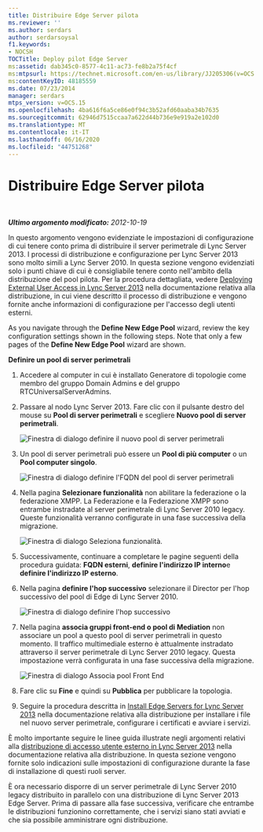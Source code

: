 ```yaml
---
title: Distribuire Edge Server pilota
ms.reviewer: ''
ms.author: serdars
author: serdarsoysal
f1.keywords:
- NOCSH
TOCTitle: Deploy pilot Edge Server
ms:assetid: dab345c0-8577-4c11-ac73-fe8b2a75f4cf
ms:mtpsurl: https://technet.microsoft.com/en-us/library/JJ205306(v=OCS.15)
ms:contentKeyID: 48185559
ms.date: 07/23/2014
manager: serdars
mtps_version: v=OCS.15
ms.openlocfilehash: 4ba616f6a5ce86e0f94c3b52afd60aaba34b7635
ms.sourcegitcommit: 62946d7515ccaa7a622d44b736e9e919a2e102d0
ms.translationtype: MT
ms.contentlocale: it-IT
ms.lasthandoff: 06/16/2020
ms.locfileid: "44751268"
---
```

<div data-xmlns="http://www.w3.org/1999/xhtml">

<div class="topic" data-xmlns="http://www.w3.org/1999/xhtml" data-msxsl="urn:schemas-microsoft-com:xslt" data-cs="https://msdn.microsoft.com/">

<div data-asp="https://msdn2.microsoft.com/asp">

# <a name="deploy-pilot-edge-server"></a>Distribuire Edge Server pilota

</div>

<div id="mainSection">

<div id="mainBody">

<span> </span>

_**Ultimo argomento modificato:** 2012-10-19_

In questo argomento vengono evidenziate le impostazioni di configurazione di cui tenere conto prima di distribuire il server perimetrale di Lync Server 2013. I processi di distribuzione e configurazione per Lync Server 2013 sono molto simili a Lync Server 2010. In questa sezione vengono evidenziati solo i punti chiave di cui è consigliabile tenere conto nell'ambito della distribuzione del pool pilota. Per la procedura dettagliata, vedere [Deploying External User Access in Lync Server 2013](lync-server-2013-deploying-external-user-access.md) nella documentazione relativa alla distribuzione, in cui viene descritto il processo di distribuzione e vengono fornite anche informazioni di configurazione per l'accesso degli utenti esterni.

As you navigate through the **Define New Edge Pool** wizard, review the key configuration settings shown in the following steps. Note that only a few pages of the **Define New Edge Pool** wizard are shown.

**Definire un pool di server perimetrali**

1.  Accedere al computer in cui è installato Generatore di topologie come membro del gruppo Domain Admins e del gruppo RTCUniversalServerAdmins.

2.  Passare al nodo Lync Server 2013. Fare clic con il pulsante destro del mouse su **Pool di server perimetrali** e scegliere **Nuovo pool di server perimetrali**.
    
    ![Finestra di dialogo definire il nuovo pool di server perimetrali](images/JJ205306.a90d388c-49ff-4620-a19d-42e2f1bb559c(OCS.15).jpg "Finestra di dialogo definire il nuovo pool di server perimetrali")

3.  Un pool di server perimetrali può essere un **Pool di più computer** o un **Pool computer singolo**.
    
    ![Finestra di dialogo definire l'FQDN del pool di server perimetrali](images/JJ205306.4904fe8f-537c-4e66-a399-1bd8a316dc10(OCS.15).jpg "Finestra di dialogo definire l'FQDN del pool di server perimetrali")

4.  Nella pagina **Selezionare funzionalità** non abilitare la federazione o la federazione XMPP. La Federazione e la Federazione XMPP sono entrambe instradate al server perimetrale di Lync Server 2010 legacy. Queste funzionalità verranno configurate in una fase successiva della migrazione.
    
    ![Finestra di dialogo Seleziona funzionalità.](images/JJ205306.cb0b45a4-2856-45ba-bd97-e49fafbb077e(OCS.15).jpg "Finestra di dialogo Seleziona funzionalità.")

5.  Successivamente, continuare a completare le pagine seguenti della procedura guidata: **FQDN esterni**, **definire l'indirizzo IP interno**e **definire l'indirizzo IP esterno**.

6.  Nella pagina **definire l'hop successivo** selezionare il Director per l'hop successivo del pool di Edge di Lync Server 2010.
    
    ![Finestra di dialogo definire l'hop successivo](images/JJ205306.11baf3ea-74f5-4eb7-8650-b03b3b190416(OCS.15).jpg "Finestra di dialogo definire l'hop successivo")

7.  Nella pagina **associa gruppi front-end o pool di Mediation** non associare un pool a questo pool di server perimetrali in questo momento. Il traffico multimediale esterno è attualmente instradato attraverso il server perimetrale di Lync Server 2010 legacy. Questa impostazione verrà configurata in una fase successiva della migrazione.
    
    ![Finestra di dialogo Associa pool Front End](images/JJ205306.fe0da887-7b51-4564-afc5-d57da95a2eb6(OCS.15).jpg "Finestra di dialogo Associa pool Front End")

8.  Fare clic su **Fine** e quindi su **Pubblica** per pubblicare la topologia.

9.  Seguire la procedura descritta in [Install Edge Servers for Lync Server 2013](lync-server-2013-install-edge-servers.md) nella documentazione relativa alla distribuzione per installare i file nel nuovo server perimetrale, configurare i certificati e avviare i servizi.

È molto importante seguire le linee guida illustrate negli argomenti relativi alla [distribuzione di accesso utente esterno in Lync Server 2013](lync-server-2013-deploying-external-user-access.md) nella documentazione relativa alla distribuzione. In questa sezione vengono fornite solo indicazioni sulle impostazioni di configurazione durante la fase di installazione di questi ruoli server.

È ora necessario disporre di un server perimetrale di Lync Server 2010 legacy distribuito in parallelo con una distribuzione di Lync Server 2013 Edge Server. Prima di passare alla fase successiva, verificare che entrambe le distribuzioni funzionino correttamente, che i servizi siano stati avviati e che sia possibile amministrare ogni distribuzione.

</div>

<span> </span>

</div>

</div>

</div>

